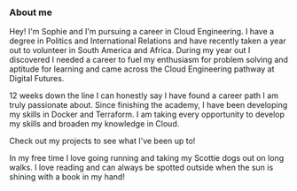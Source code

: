 ### About me
Hey! I'm Sophie and I'm pursuing a career in Cloud Engineering. I have a degree in Politics and International Relations and have recently taken a year out to volunteer in South America and Africa. During my year out I discovered I needed a career to fuel my enthusiasm for problem solving and aptitude for learning and came across the Cloud Engineering pathway at Digital Futures. 

12 weeks down the line I can honestly say I have found a career path I am truly passionate about. Since finishing the academy, I have been developing my skills in Docker and Terraform. I am taking every opportunity to develop my skills and broaden my knowledge in Cloud.

Check out my projects to see what I've been up to!

In my free time I love going running and taking my Scottie dogs out on long walks. I love reading and can always be spotted outside when the sun is shining with a book in my hand!

